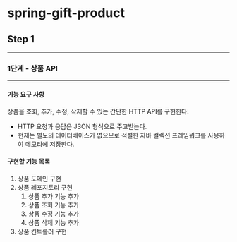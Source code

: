 # spring-gift-product
## Step 1
***
### 1단계 - 상품 API
***
#### 기능 요구 사항
상품을 조회, 추가, 수정, 삭제할 수 있는 간단한 HTTP API를 구현한다.
* HTTP 요청과 응답은 JSON 형식으로 주고받는다.
* 현재는 별도의 데이터베이스가 없으므로 적절한 자바 컬렉션 프레임워크를 사용하여 메모리에 저장한다.

#### 구현할 기능 목록
1. 상품 도메인 구현
2. 상품 레포지토리 구현
   1. 상품 추가 기능 추가
   2. 상품 조회 기능 추가
   3. 상품 수정 기능 추가
   4. 상품 삭제 기능 추가
3. 상품 컨트롤러 구현